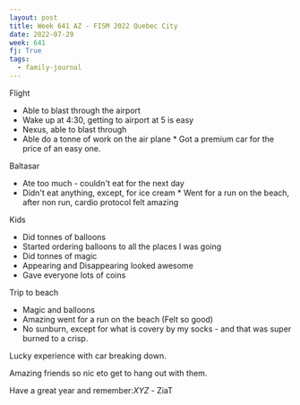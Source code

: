 ```yaml
---
layout: post
title: Week 641 AZ - FISM 2022 Quebec City
date: 2022-07-29
week: 641
fj: True
tags:
  - family-journal
---
```


Flight

- Able to blast through the airport
- Wake up at 4:30, getting to airport at 5 is easy
- Nexus, able to blast through
- Able do a tonne of work on the air plane \* Got a premium car for the price of an easy one.

Baltasar

- Ate too much - couldn't eat for the next day
- Didn't eat anything, except, for ice cream \* Went for a run on the beach, after non run, cardio protocol felt amazing

Kids

- Did tonnes of balloons
- Started ordering balloons to all the places I was going
- Did tonnes of magic
- Appearing and Disappearing looked awesome
- Gave everyone lots of coins

Trip to beach

- Magic and balloons
- Amazing went for a run on the beach (Felt so good)
- No sunburn, except for what is covery by my socks - and that was super burned to a crisp.

Lucky experience with car breaking down.

Amazing friends so nic eto get to hang out with them.

Have a great year and remember:_XYZ_ - ZiaT
